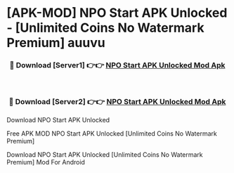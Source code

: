 # [APK-MOD] NPO Start APK Unlocked - [Unlimited Coins No Watermark Premium] auuvu



<div align="center">
<h3>🔴 Download [Server1] 👉👉 <a href="https://momento.my/?title=NPO_Start_APK_Unlocked">NPO Start APK Unlocked Mod Apk</a></h3><br>

<h3>🔴 Download [Server2] 👉👉 <a href="https://momento.my/?title=NPO_Start_APK_Unlocked">NPO Start APK Unlocked Mod Apk</a></h3>
</div>



Download NPO Start APK Unlocked 

Free APK MOD NPO Start APK Unlocked [Unlimited Coins No Watermark Premium]

Download NPO Start APK Unlocked [Unlimited Coins No Watermark Premium] Mod For Android
